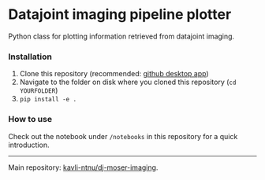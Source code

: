 # Datajoint imaging pipeline plotter

Python class for plotting information retrieved from datajoint imaging.

### Installation 

1. Clone this repository (recommended: [github desktop app][github desktop])
2. Navigate to the folder on disk where you cloned this repository (`cd YOURFOLDER`)
3. `pip install -e .` 

### How to use

Check out the notebook under `/notebooks` in this repository for a quick introduction.


---


Main repository: [kavli-ntnu/dj-moser-imaging][src].

[src]: https://github.com/kavli-ntnu/dj-moser-imaging
[github desktop]: https://desktop.github.com/

